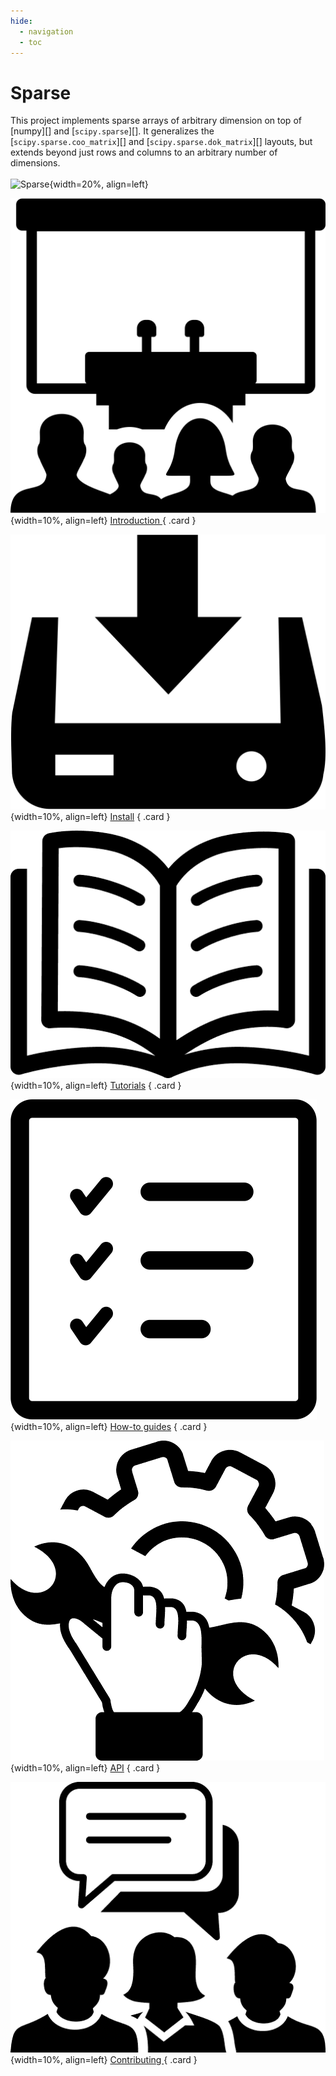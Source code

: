 ```yaml
---
hide:
  - navigation
  - toc
---
```


# Sparse
This project implements sparse arrays of arbitrary dimension on top of
[numpy][] and
[`scipy.sparse`][]. It generalizes the
[`scipy.sparse.coo_matrix`][] and
[`scipy.sparse.dok_matrix`][] layouts, but
extends beyond just rows and columns to an arbitrary number of
dimensions.
<br>
<br>
![Sparse](./assets/images/logo.png){width=20%, align=left}
<div class="grid" markdown>
  
  ![Sparse](./assets/images/conference-room-icon.png){width=10%, align=left}
  <a href="Introduction" style: class="card">Introduction </a>
  { .card }

  ![Sparse](./assets/images/install-software-download-icon.png){width=10%, align=left}
  <a href="Install" style: class="card">Install</a>
  { .card }
  
  ![Sparse](./assets/images/open-book-icon.png){width=10%, align=left}
  <a href="#" class="card">Tutorials</a>
  { .card }

  ![Sparse](./assets/images/check-list-icon.png){width=10%, align=left}
  <a href="construct" class="card">How-to guides</a>
  { .card }

  ![Sparse](./assets/images/repair-fix-repairing-icon.png){width=10%, align=left}
  <a href="API/BACKEND" style: class="card">API</a>
  { .card }


 ![Sparse](./assets/images/group-discussion-icon.png){width=10%, align=left}
  <a href="Contributing" style: class="card">Contributing </a>
  { .card }

</div>
